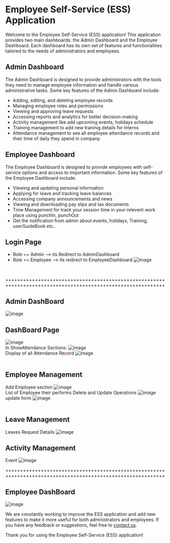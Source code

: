 # Employee Self-Service (ESS) Application

Welcome to the Employee Self-Service (ESS) application! This application provides two main dashboards: the Admin Dashboard and the Employee Dashboard. Each dashboard has its own set of features and functionalities tailored to the needs of administrators and employees.

## Admin Dashboard

The Admin Dashboard is designed to provide administrators with the tools they need to manage employee information and handle various administrative tasks. Some key features of the Admin Dashboard include:

- Adding, editing, and deleting employee records
- Managing employee roles and permissions
- Viewing and approving leave requests
- Accessing reports and analytics for better decision-making
- Activity management like add upcoming events, holidays schedule
- Training management to add new traninig details for Interns
- Attendance management to see all employee attendance records and their time of daily they spend in company

## Employee Dashboard

The Employee Dashboard is designed to provide employees with self-service options and access to important information. Some key features of the Employee Dashboard include:

- Viewing and updating personal information
- Applying for leave and tracking leave balances
- Accessing company announcements and news
- Viewing and downloading pay slips and tax documents
- Time Management for track your session time in your relevent work place using punchIn, punchOut
- Get the notification from admin about events, holidays, Training, userGuideBook etc..


## Login Page 
 * Role == Admin --> its Redirect to AdminDashboard 
 * Role == Employee --> its redirect to EmployeeDashboard
![image](https://github.com/Varshil25/Employee-self-service/assets/130171937/6f6666b0-91b1-4c9c-91d7-af1a3abb869c)
</br>                          
                                                                                                                                            
++++++++++++++++++++++++++++++++++++++++++++++++++++++++++++++++++++++++++++++++++++++++++++++++++++++++++++
</br>

## Admin DashBoard
![image](https://github.com/Varshil25/Employee-self-service/assets/130171937/bd9fd1d7-77e9-4400-8ba8-d4a3b7ec0f4b)
          </br>
## DashBoard Page
![image](https://github.com/Varshil25/Employee-self-service/assets/130171937/36065289-854d-48cf-b7a4-0727d9397af6)
</br>
    In ShowAttendance Sections: 
![image](https://github.com/Varshil25/Employee-self-service/assets/130171937/6292b90f-21f9-4e5d-b27e-db3c218a8acb)
</br>
    Display of all Attendance Record 
![image](https://github.com/Varshil25/Employee-self-service/assets/130171937/d7e50af7-b19e-4552-833b-52f4f6cbeb70)
</br></br>

## Employee Management

Add Employee section
![image](https://github.com/Varshil25/Employee-self-service/assets/130171937/460b3a04-9b04-4f3a-b5e9-9328b9d372ef)
</br>
List of Employee their performs Delete and Update Operations
![image](https://github.com/Varshil25/Employee-self-service/assets/130171937/364426d4-fb24-4703-8e06-ed06b8d72faf)
</br>
update form
![image](https://github.com/Varshil25/Employee-self-service/assets/130171937/b874897a-08bc-4077-82d3-59c58d30d5ac)
</br></br>

## Leave Management

  Leaves Request Details
![image](https://github.com/Varshil25/Employee-self-service/assets/130171937/5e17a454-e6a2-4611-8d15-92e0342e5678)
</br>
## Activity Management
Event 
![image](https://github.com/Varshil25/Employee-self-service/assets/130171937/d23a9028-0129-4b46-9da1-bb0e3f479779)
</br>


++++++++++++++++++++++++++++++++++++++++++++++++++++++++++++++++++++++++++++++++++++++++++++++++++++++++++++

## Employee DashBoard
![image](https://github.com/Varshil25/Employee-self-service/assets/130171937/cd79ce4b-2f4c-4846-a7a7-09aca13ebfa1)




We are constantly working to improve the ESS application and add new features to make it more useful for both administrators and employees. If you have any feedback or suggestions, feel free to [contact us](pvarshild.25@gmail.com).

Thank you for using the Employee Self-Service (ESS) application!
